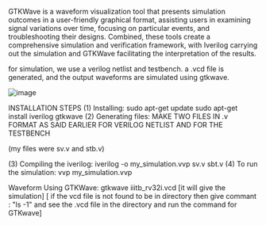 GTKWave is a waveform visualization tool that presents simulation outcomes in a user-friendly graphical format, assisting users in examining signal variations over time, focusing on particular events, and troubleshooting their designs. Combined, these tools create a comprehensive simulation and verification framework, with Iverilog carrying out the simulation and GTKWave facilitating the interpretation of the results.

for simulation, we use a verilog netlist and testbench. a .vcd file is generated, and the output waveforms are simulated using gtkwave.


![image](https://github.com/user-attachments/assets/0613b508-1962-47d5-80e1-96f2018c788b)


INSTALLATION STEPS
(1) Installing:
sudo apt-get update
sudo apt-get install iverilog gtkwave
(2) Generating files:
MAKE TWO FILES IN .v FORMAT AS SAID EARLIER FOR VERILOG NETLIST AND FOR THE TESTBENCH

(my files were sv.v and stb.v)

(3) Compiling the iverilog:
iverilog -o my_simulation.vvp sv.v sbt.v
(4) To run the simulation:
vvp my_simulation.vvp

Waveform Using GTKWave:
gtkwave iiitb_rv32i.vcd
[it will give the simulation]
[ if the vcd file is not found to be in directory then give commant : "ls -1" and see the .vcd file in the directory and run the command for GTKwave]
